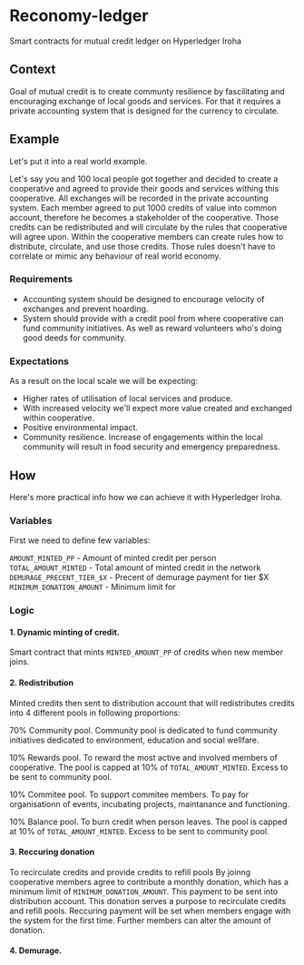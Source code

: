 # Reconomy-ledger

Smart contracts for mutual credit ledger on Hyperledger Iroha 

## Context

Goal of mutual credit is to create communty resilience by fascilitating and encouraging exchange of local goods and services. For that it requires a private accounting system that is designed for the currency to circulate.

## Example

Let's put it into a real world example.

Let's say you and 100 local people got together and decided to create a cooperative and agreed to provide their goods and services withing this cooperative. All exchanges will be recorded in the private accounting system. Each member agreed to put 1000 credits of value into common account, therefore he becomes a stakeholder of the cooperative. Those credits can be redistributed and will circulate by the rules that cooperative will agree upon.
Within the cooperative members can create rules how to distribute, circulate, and use those credits. Those rules doesn't have to correlate or mimic any behaviour of real world economy. 

### Requirements 

* Accounting system should be designed to encourage velocity of exchanges and prevent hoarding.
* System should provide with a credit pool from where cooperative can fund community initiatives. As well as reward volunteers who's doing good deeds for community.

### Expectations

As a result on the local scale we will be expecting:

* Higher rates of utilisation of local services and produce.
* With increased velocity we'll expect more value created and exchanged within cooperative.
* Positive environmental impact.
* Community resilience. Increase of engagements within the local community will result in food security and emergency preparedness. 

## How

Here's more practical info how we can achieve it with Hyperledger Iroha.

### Variables
First we need to define few variables:

`AMOUNT_MINTED_PP` - Amount of minted credit per person
`TOTAL_AMOUNT_MINTED` - Total amount of minted credit in the network
`DEMURAGE_PRECENT_TIER_$X` - Precent of demurage payment for tier $X
`MINIMUM_DONATION_AMOUNT` - Minimum limit for 

### Logic
#### 1. Dynamic minting of credit.
Smart contract that mints `MINTED_AMOUNT_PP` of credits when new member joins.

#### 2. Redistribution
Minted credits then sent to distribution account that will redistributes credits into 4 different pools in following proportions:

70% Community pool. Community pool is dedicated to fund community initiatives dedicated to environment, education and social wellfare.

10% Rewards pool. To reward the most active and involved members of cooperative. The pool is capped at 10% of `TOTAL_AMOUNT_MINTED`. Excess to be sent to community pool.

10% Commitee pool. To support commitee members. To pay for organisationn of events, incubating projects, maintanance and functioning.

10% Balance pool. To burn credit when person leaves. The pool is capped at 10% of `TOTAL_AMOUNT_MINTED`. Excess to be sent to community pool. 

#### 3. Reccuring donation
To recirculate credits and provide credits to refill pools
By joinng cooperative members agree to contribute a monthly donation, which has a minimum limit of `MINIMUM_DONATION_AMOUNT`. This payment to be sent into distribution account. This donation serves a purpose to recirculate credits and refill pools. Reccuring payment will be set when members engage with the system for the first time. Further members can alter the amount of donation.

#### 4. Demurage.


